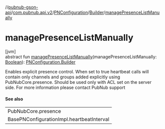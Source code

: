//[pubnub-gson-api](../../../../index.md)/[com.pubnub.api.v2](../../index.md)/[PNConfiguration](../index.md)/[Builder](index.md)/[managePresenceListManually](manage-presence-list-manually.md)

# managePresenceListManually

[jvm]\
abstract fun [managePresenceListManually](manage-presence-list-manually.md)(managePresenceListManually: [Boolean](https://kotlinlang.org/api/latest/jvm/stdlib/kotlin/-boolean/index.html)): [PNConfiguration.Builder](index.md)

Enables explicit presence control. When set to true heartbeat calls will contain only channels and groups added explicitly using PubNubCore.presence. Should be used only with ACL set on the server side. For more information please contact PubNub support

#### See also

| |
|---|
| PubNubCore.presence |
| BasePNConfigurationImpl.heartbeatInterval |
